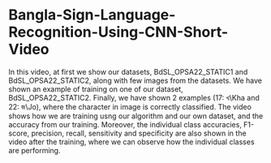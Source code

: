 # Bangla-Sign-Language-Recognition-Using-CNN-Short-Video
 In this video, at first we show our datasets, BdSL_OPSA22_STATIC1 and BdSL_OPSA22_STATIC2, along with few images from the datasets. We have shown an example of training on one of our dataset, BdSL_OPSA22_STATIC2. Finally, we have shown 2 examples (17: খ\Kha and 22: জ\Jo), where the character in image is correctly classified. The video shows how we are training usng our algorithm and our own dataset, and the accuracy from our training. Moreover, the individual class accuracies, F1-score, precision, recall, sensitivity and specificity are also shown in the video after the training, where we can observe how the individual classes are performing.
